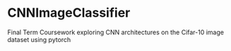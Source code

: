 # CNNImageClassifier
Final Term Coursework exploring CNN architectures on the Cifar-10 image dataset using pytorch
